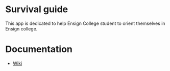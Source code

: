 # Survival guide

This app is dedicated to help Ensign College student to orient themselves in Ensign college. 

# Documentation
- [Wiki](https://github.com/Ensign-College/survival-guide/wiki)
